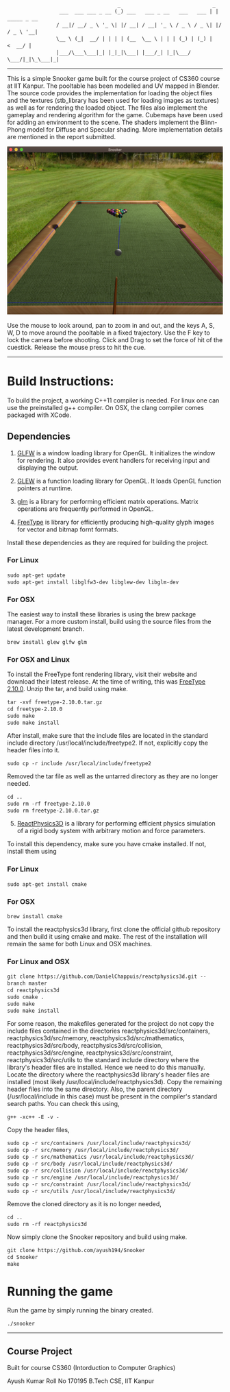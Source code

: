                                         _                              _             
                     ___  ___ ___ _ __ (_) ___   ___ _ __   ___   ___ | | _____ _ __ 
                    / __|/ __/ _ \ '_ \| |/ __| / __| '_ \ / _ \ / _ \| |/ / _ \ '__|
                    \__ \ (_|  __/ | | | | (__  \__ \ | | | (_) | (_) |   <  __/ |   
                    |___/\___\___|_| |_|_|\___| |___/_| |_|\___/ \___/|_|\_\___|_|   
                                        
---------------

This is a simple Snooker game built for the course project of CS360 course at IIT Kanpur. The pooltable has been modelled and UV mapped in Blender. The source code provides the implementation for loading the object files and the textures (stb_library has been used for loading images as textures) as well as for rendering the loaded object. The files also implement the gameplay and rendering algorithm for the game. Cubemaps have been used for adding an environment to the scene. The shaders implement the Blinn-Phong model for Diffuse and Specular shading. More implementation details are mentioned in the report submitted.

![Screenshot](https://raw.githubusercontent.com/ayush194/Snooker/master/screenshot.png?raw=true "Screenshot")

Use the mouse to look around, pan to zoom in and out, and the keys A, S, W, D to move around the pooltable in a fixed trajectory. Use the F key to lock the camera before shooting.
Click and Drag to set the force of hit of the cuestick. Release the mouse press to hit the cue.

---------------

# Build Instructions:

To build the project, a working C++11 compiler is needed.
For linux one can use the preinstalled g++ compiler.
On OSX, the clang compiler comes packaged with XCode. 

## Dependencies
1. [GLFW](https://www.glfw.org/) is a window loading library for OpenGL. It initializes the window for rendering. It also provides event handlers for receiving input and displaying the output.

2. [GLEW](http://glew.sourceforge.net/) is a function loading library for OpenGL. It loads OpenGL function pointers at runtime.

3. [glm](https://glm.g-truc.net/0.9.9/index.html) is a library for performing efficient matrix operations. Matrix operations are frequently performed in OpenGL.

4. [FreeType](https://www.freetype.org/) is library for efficiently producing high-quality glyph images for vector and bitmap fornt formats.

Install these dependencies as they are required for building the project.

### For Linux
```
sudo apt-get update
sudo apt-get install libglfw3-dev libglew-dev libglm-dev
```

### For OSX
The easiest way to install these libraries is using the brew package manager. For a more custom install, build using the source files from the latest development branch.
```
brew install glew glfw glm
```

### For OSX and Linux
To install the FreeType font rendering library, visit their website and download their latest release. At the time of writing, this was [FreeType 2.10.0](https://download.savannah.gnu.org/releases/freetype/freetype-2.10.0.tar.gz). Unzip the tar, and build using make.
```
tar -xvf freetype-2.10.0.tar.gz
cd freetype-2.10.0
sudo make
sudo make install
```

After install, make sure that the include files are located in the standard include directory /usr/local/include/freetype2. If not, explicitly copy the header files into it.
```
sudo cp -r include /usr/local/include/freetype2
```

Removed the tar file as well as the untarred directory as they are no longer needed.
```
cd ..
sudo rm -rf freetype-2.10.0
sudo rm freetype-2.10.0.tar.gz
```

5. [ReactPhysics3D](https://www.reactphysics3d.com/) is a library for performing efficient physics simulation of a rigid body system with arbitrary motion and force parameters.

To install this dependency, make sure you have cmake installed. If not, install them using

### For Linux
```
sudo apt-get install cmake
```

### For OSX
```
brew install cmake
```

To install the reactphysics3d library, first clone the official github repository and then build it using cmake and make. The rest of the installation will remain the same for both Linux and OSX machines.

### For Linux and OSX
```
git clone https://github.com/DanielChappuis/reactphysics3d.git --branch master
cd reactphysics3d
sudo cmake .
sudo make
sudo make install
```

For some reason, the makefiles generated for the project do not copy the include files contained in the directories reactphysics3d/src/containers, reactphysics3d/src/memory, reactphysics3d/src/mathematics, reactphysics3d/src/body, reactphysics3d/src/collision, reactphysics3d/src/engine, reactphysics3d/src/constraint, reactphysics3d/src/utils to the standard include directory where the library's header files are installed. Hence we need to do this manually. Locate the directory where the reactphysics3d library's header files are installed (most likely /usr/local/include/reactphysics3d). Copy the remaining header files into the same directory. Also, the parent directory (/usr/local/include in this case) must be present in the compiler's standard search paths. You can check this using,
```
g++ -xc++ -E -v -
```

Copy the header files,
```
sudo cp -r src/containers /usr/local/include/reactphysics3d/
sudo cp -r src/memory /usr/local/include/reactphysics3d/
sudo cp -r src/mathematics /usr/local/include/reactphysics3d/
sudo cp -r src/body /usr/local/include/reactphysics3d/
sudo cp -r src/collision /usr/local/include/reactphysics3d/
sudo cp -r src/engine /usr/local/include/reactphysics3d/
sudo cp -r src/constraint /usr/local/include/reactphysics3d/
sudo cp -r src/utils /usr/local/include/reactphysics3d/
```

Remove the cloned directory as it is no longer needed,
```
cd ..
sudo rm -rf reactphysics3d
```

Now simply clone the Snooker repository and build using make.
```
git clone https://github.com/ayush194/Snooker
cd Snooker
make
```

# Running the game

Run the game by simply running the binary created.
```
./snooker
```

---------------

## Course Project
Built for course CS360 (Intorduction to Computer Graphics)

Ayush Kumar
Roll No 170195
B.Tech CSE, IIT Kanpur


